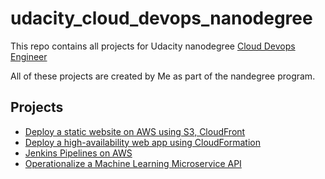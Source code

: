 # udacity_cloud_devops_nanodegree
This repo contains all projects for Udacity nanodegree [Cloud Devops Engineer](https://www.udacity.com/course/cloud-dev-ops-nanodegree--nd9991)

All of these projects are created by Me as part of the nandegree program.

## Projects
- [Deploy a static website on AWS using S3, CloudFront](https://github.com/atefhares/udacity_cloud_devops_nanodegree/tree/master/deploy%20static%20website%20on%20s3%20and%20cloudfront)
- [Deploy a high-availability web app using CloudFormation](https://github.com/atefhares/udacity_cloud_devops_nanodegree/tree/master/Deploy%20a%20high-availability%20web%20app%20using%20CloudFormation)
- [Jenkins Pipelines on AWS](https://github.com/atefhares/udacity_cloud_devops_nanodegree/tree/master/jenkins%20pipelines%20on%20AWS)
- [Operationalize a Machine Learning Microservice API](https://github.com/atefhares/Udacity_Operationalize_a_Machine_Learning_Microservice_API)
